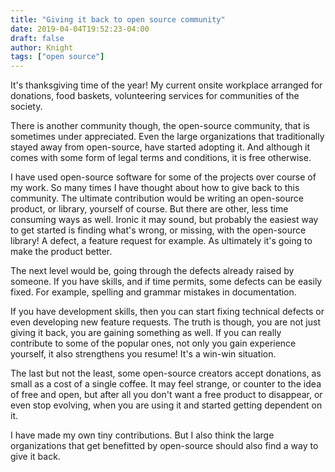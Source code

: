 ```yaml
---
title: "Giving it back to open source community"
date: 2019-04-04T19:52:23-04:00
draft: false
author: Knight
tags: ["open source"]
---
```


It's thanksgiving time of the year! My current onsite workplace arranged for donations, food baskets, volunteering services for communities of the society.

There is another community though, the open-source community, that is sometimes under appreciated. Even the large organizations that traditionally stayed away from open-source, have started adopting it. And although it comes with some form of legal terms and conditions, it is free otherwise.

I have used open-source software for some of the projects over course of my work. So many times I have thought about how to give back to this community. The ultimate contribution would be writing an open-source product, or library, yourself of course.
But there are other, less time consuming ways as well. Ironic it may sound, but probably the easiest way to get started is finding what's wrong, or missing, with the open-source library! A defect, a feature request for example. As ultimately it's going to make the product better.

The next level would be, going through the defects already raised by someone. If you have skills, and if time permits, some defects can be easily fixed. For example, spelling and grammar mistakes in documentation.

If you have development skills, then you can start fixing technical defects or even developing new feature requests. The truth is though, you are not just giving it back, you are gaining something as well. If you can really contribute to some of the popular ones, not only you gain experience yourself, it also strengthens you resume! It's a win-win situation.

The last but not the least, some open-source creators accept donations, as small as a cost of a single coffee. It may feel strange, or counter to the idea of free and open, but after all you don't want a free product to disappear, or even stop evolving, when you are using it and started getting dependent on it.

I have made my own tiny contributions. But I also think the large organizations that get benefitted by open-source should also find a way to give it back.